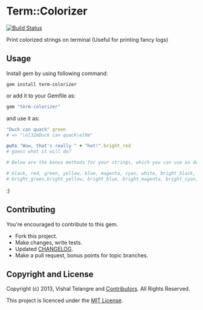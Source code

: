 Term::Colorizer
===============

[![Build Status](https://travis-ci.org/vishaltelangre/term-colorizer.png?branch=master)](https://travis-ci.org/vishaltelangre/term-colorizer)

Print colorized strings on terminal (Useful for printing fancy logs)

## Usage

Install gem by using following command:

    gem install term-colorizer

or add it to your Gemfile as:

```ruby
gem "term-colorizer"
```

and use it as:

``` ruby
"Duck can quack".green
# => "\e[32mDuck can quack\e[0m"

puts "Wow, that's really " + "hot!".bright_red
# guess what it will do?

# Below are the bonus methods for your strings, which you can use as demonstrated above:

# black, red, green, yellow, blue, magenta, cyan, white, bright_black, bright_red,
# bright_green,bright_yellow, bright_blue, bright_magenta, bright_cyan, bright_white
```

:)

## Contributing

You're encouraged to contribute to this gem.

* Fork this project.
* Make changes, write tests.
* Updated [CHANGELOG](CHANGELOG.md).
* Make a pull request, bonus points for topic branches.

## Copyright and License

Copyright (c) 2013, Vishal Telangre and [Contributors](CHANGELOG.md). All Rights Reserved.

This project is licenced under the [MIT License](LICENSE.md).
